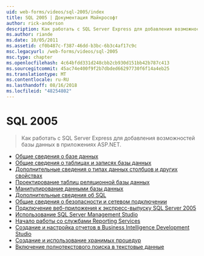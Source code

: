 ```yaml
---
uid: web-forms/videos/sql-2005/index
title: SQL 2005 | Документация Майкрософт
author: rick-anderson
description: Как работать с SQL Server Express для добавления возможностей базы данных в приложениях ASP.NET.
ms.author: riande
ms.date: 10/05/2011
ms.assetid: cf0b487c-f387-46dd-b3bc-6b3c4af17c9c
msc.legacyurl: /web-forms/videos/sql-2005
msc.type: chapter
ms.openlocfilehash: 4c64bfdd331d248cbb2cb930d151bb42b787c413
ms.sourcegitcommit: 45ac74e400f9f2b7dbded66297730f6f14a4eb25
ms.translationtype: MT
ms.contentlocale: ru-RU
ms.lasthandoff: 08/16/2018
ms.locfileid: "48254802"
---
```

<a name="sql-2005"></a>SQL 2005
====================
> Как работать с SQL Server Express для добавления возможностей базы данных в приложениях ASP.NET.


- [Общие сведения о базе данных](what-is-a-database.md)
- [Общие сведения о таблицах и записях базы данных](understanding-database-tables-and-records.md)
- [Дополнительные сведения о типах данных столбцов и других свойствах](more-about-column-data-types-and-other-properties.md)
- [Проектирование таблиц реляционной базы данных](designing-relational-database-tables.md)
- [Манипулирование данными базы данных](manipulating-database-data.md)
- [Дополнительные сведения об SQL](more-structured-query-language.md)
- [Общие сведения о безопасности и сетевом подключении](understanding-security-and-network-connectivity.md)
- [Подключение веб-приложения к экспресс-выпуску SQL Server 2005](connecting-your-web-application-to-sql-server-2005-express-edition.md)
- [Использование SQL Server Management Studio](using-sql-server-management-studio.md)
- [Начало работы со службами Reporting Services](getting-started-with-reporting-services.md)
- [Создание и настройка отчетов в Business Intelligence Development Studio](building-and-customizing-reports-in-business-intelligence-development-studio.md)
- [Создание и использование хранимых процедур](creating-and-using-stored-procedures.md)
- [Включение полнотекстового поиска в текстовые данные](enabling-full-text-search-in-your-text-data.md)
